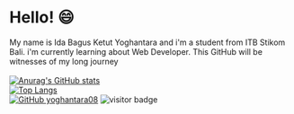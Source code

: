 # Hello! 😄
My name is Ida Bagus Ketut Yoghantara and i'm a student from ITB Stikom Bali. i'm currently learning about Web Developer. This GitHub will be witnesses of my long journey
<br/><br/>
[![Anurag's GitHub stats](https://github-readme-stats.vercel.app/api?username=yoghantara08&theme=vue-dark&show_icons=true&text_color=C1CFC0&title_color=E7E0C9)](https://github.com/anuraghazra/github-readme-stats)
<br/>
[![Top Langs](https://github-readme-stats.vercel.app/api/top-langs/?username=yoghantara08&layout=compact&theme=vue-dark&text_color=C1CFC0&title_color=E7E0C9)](https://github.com/anuraghazra/github-readme-stats)
<br/>
[![GitHub yoghantara08](https://img.shields.io/github/followers/yoghantara08?label=follow&style=social)](https://github.com/yoghantara08)
![visitor badge](https://visitor-badge.glitch.me/badge?page_id=yoghantara08.visitor-badge)
